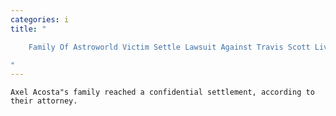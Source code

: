 ```yaml
---
categories: i
title: "

    Family Of Astroworld Victim Settle Lawsuit Against Travis Scott Live Nation

"
---
```



    Axel Acosta"s family reached a confidential settlement, according to their attorney.


